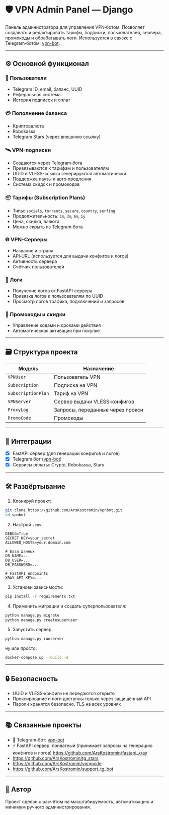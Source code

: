 # 🛡️ VPN Admin Panel — Django

Панель администратора для управления VPN‑ботом. Позволяет создавать и редактировать тарифы, подписки, пользователей, сервера, промокоды и обрабатывать логи. Используется в связке с Telegram‑ботом: [vpn-bot](https://github.com/ArsKostromin/vpn-bot).

---

## ⚙️ Основной функционал

### 👥 Пользователи
- Telegram ID, email, баланс, UUID
- Реферальная система
- История подписок и оплат

### 💳 Пополнение баланса
- Криптовалюта
- Robokassa
- Telegram Stars (через внешнюю ссылку)

### 🛰️ VPN-подписки
- Создаются через Telegram‑бота
- Привязываются к тарифам и пользователям
- UUID и VLESS-ссылка генерируются автоматически
- Поддержка паузы и авто‑продления
- Система скидок и промокодов

### 📦 Тарифы (Subscription Plans)
- Типы: `socials`, `torrents`, `secure`, `country`, `serfing`
- Продолжительность: `1m`, `3m`, `6m`, `1y`
- Цена, скидка, валюта
- Можно скрыть из Telegram‑бота

### 🌐 VPN‑Серверы
- Название и страна
- API‑URL (используется для выдачи конфигов и логов)
- Активность сервера
- Счётчик пользователей

### 📜 Логи
- Получение логов от FastAPI‑сервера
- Привязка логов к пользователям по UUID
- Просмотр логов трафика, подключений и запросов

### 🎁 Промокоды и скидки
- Управление кодами и сроками действия
- Автоматическая активация при покупке

---

## 🗃 Структура проекта

| Модель              | Назначение                            |
|---------------------|----------------------------------------|
| `VPNUser`           | Пользователь VPN                      |
| `Subscription`      | Подписка на VPN                       |
| `SubscriptionPlan`  | Тариф на VPN                          |
| `VPNServer`         | Сервер выдачи VLESS‑конфигов         |
| `ProxyLog`          | Запросы, переданные через прокси      |
| `PromoCode`         | Промокоды                             |

---

## 🔌 Интеграции

- [x] FastAPI сервер (для генерации конфигов и логов)
- [x] Telegram бот ([vpn-bot](https://github.com/ArsKostromin/vpn-bot))
- [x] Сервисы оплаты: Crypto, Robokassa, Stars

---

## 🛠 Развёртывание

1. Клонируй проект:

```bash
git clone https://github.com/ArsKostromin/vpnbot.git
cd vpnbot
```

2. Настрой `.env`:

```env
DEBUG=True
SECRET_KEY=your_secret
ALLOWED_HOSTS=your.domain.com

# База данных
DB_NAME=...
DB_USER=...
DB_PASSWORD=...

# FastAPI endpoints
XRAY_API_KEY=...
```

3. Установи зависимости:

```bash
pip install -r requirements.txt
```

4. Применить миграции и создать суперпользователя:

```bash
python manage.py migrate
python manage.py createsuperuser
```

5. Запустить сервер:

```bash
python manage.py runserver
```
ну или просто:

```bash
docker-compose up --build -d
```

---

## 🔒 Безопасность

- UUID и VLESS‑конфиги не передаются открыто
- Проксирование и логи доступны только через защищённый API
- Пароли хранятся безопасно, TLS на всех уровнях

---

## 📚 Связанные проекты

- 🧠 Telegram‑бот: [vpn-bot](https://github.com/ArsKostromin/vpn-bot)
- ⚡ FastAPI сервер: приватный (принимает запросы на генерацию конфигов и логов) https://github.com/ArsKostromin/fastapi_xray
- https://github.com/ArsKostromin/tg_stars
- https://github.com/ArsKostromin/vpnguide
- https://github.com/ArsKostromin/support_tg_bot
---

## 🤘 Автор

Проект сделан с расчётом на масштабируемость, автоматизацию и минимум ручного администрирования.

